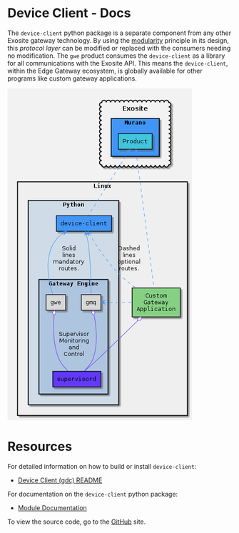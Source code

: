 # Device Client - Docs

The `device-client` python package is a separate component from any other Exosite gateway technology. By using the [modularity](https://en.wikipedia.org/wiki/Modular_programming) principle in its design, this *protocol layer* can be modified or replaced with the consumers needing no modification. The `gwe` product consumes the `device-client` as a library for all communications with the Exosite API. This means the `device-client`, within the Edge Gateway ecosystem, is globally available for other programs like custom gateway applications.

  ![Alt text](device_client_image.png)

# Resources

For detailed information on how to build or install `device-client`: 
*  [Device Client (gdc) README](/gwe/device-client/device_client_gdc/)

For documentation on the `device-client` python package:
*  [Module Documentation](https://gateway-engine.exosite.io/device-client/apidoc/modules.html)

To view the source code, go to the [GitHub](https://github.com/exosite/device-client) site.
